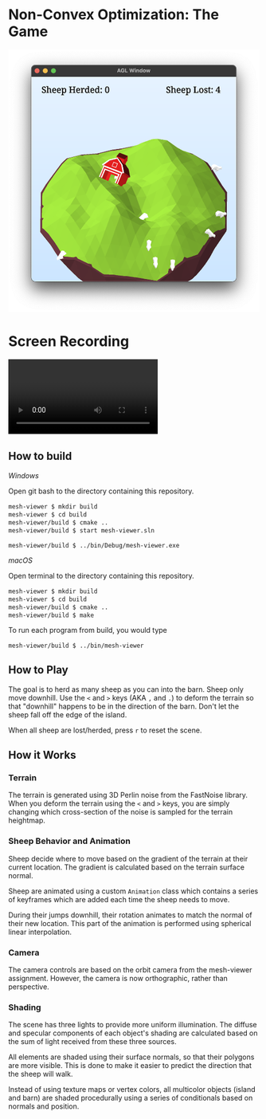 # Non-Convex Optimization: The Game

![](readme_assets/screenshot.png)

# Screen Recording

<video src="readme_assets/recording.mov"></video>

## How to build

*Windows*

Open git bash to the directory containing this repository.

```
mesh-viewer $ mkdir build
mesh-viewer $ cd build
mesh-viewer/build $ cmake ..
mesh-viewer/build $ start mesh-viewer.sln
```

```
mesh-viewer/build $ ../bin/Debug/mesh-viewer.exe
```

*macOS*

Open terminal to the directory containing this repository.

```
mesh-viewer $ mkdir build
mesh-viewer $ cd build
mesh-viewer/build $ cmake ..
mesh-viewer/build $ make
```

To run each program from build, you would type

```
mesh-viewer/build $ ../bin/mesh-viewer
```

## How to Play
The goal is to herd as many sheep as you can into the barn. Sheep only move downhill.
Use the `<` and `>` keys (AKA `,` and `.`) to deform the terrain so that "downhill" happens to be in the direction of the barn. Don't let the sheep fall off the edge of the island.

When all sheep are lost/herded, press `r` to reset the scene.

## How it Works
### Terrain
The terrain is generated using 3D Perlin noise from the FastNoise library. When you deform the terrain using the `<` and `>` keys, you are simply changing which cross-section of the noise is sampled for the terrain heightmap.

### Sheep Behavior and Animation
Sheep decide where to move based on the gradient of the terrain at their current location. The gradient is calculated based on the terrain surface normal.

Sheep are animated using a custom `Animation` class which contains a series of keyframes which are added each time the sheep needs to move.

During their jumps downhill, their rotation animates to match the normal of their new location. This part of the animation is performed using spherical linear interpolation.

### Camera
The camera controls are based on the orbit camera from the mesh-viewer assignment. However, the camera is now orthographic, rather than perspective. 

### Shading
The scene has three lights to provide more uniform illumination. The diffuse and specular components of each object's shading are calculated based on the sum of light received from these three sources.

All elements are shaded using their surface normals, so that their polygons are more visible. This is done to make it easier to predict the direction that the sheep will walk.

Instead of using texture maps or vertex colors, all multicolor objects (island and barn) are shaded procedurally using a series of conditionals based on normals and position.